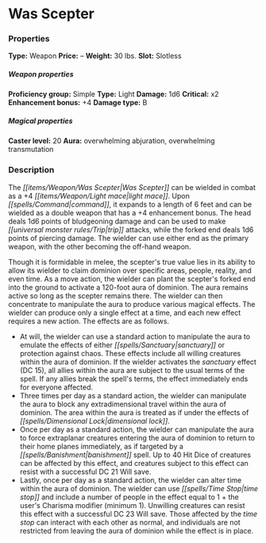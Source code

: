 ﻿---
Title: "Was Scepter"
Type: "Weapon"
Price: "–"
Weight: "30 lbs."
Slot: "Slotless"
Proficiency group: "Simple"
Weapon properties Type: "Light"
Damage: "1d6"
Critical: "x2"
Enhancement bonus: "+4"
Damage type: "B"
Caster level: "20"
Aura: "overwhelming abjuration, overwhelming transmutation"
Description: |
  "The _Was Scepter_ can be wielded in combat as a _+4 light mace_. Upon command, it expands to a length of 6 feet and can be wielded as a double weapon that has a +4 enhancement bonus. The head deals 1d6 points of bludgeoning damage and can be used to make trip attacks, while the forked end deals 1d6 points of piercing damage. The wielder can use either end as the primary weapon, with the other becoming the off-hand weapon.
  Though it is formidable in melee, the scepter's true value lies in its ability to allow its wielder to claim dominion over specific areas, people, reality, and even time. As a move action, the wielder can plant the scepter's forked end into the ground to activate a 120-foot aura of dominion. The aura remains active so long as the scepter remains there. The wielder can then concentrate to manipulate the aura to produce various magical effects. The wielder can produce only a single effect at a time, and each new effect requires a new action. The effects are as follows."
Destruction: |
  "The _Was Scepter_ can be destroyed only by a ruler of Osirion with true royal blood."
Sources: "['Pathfinder #83: The Slave Trenches of Hakotep']"
---

# Was Scepter

### Properties

**Type:** Weapon **Price:** – **Weight:** 30 lbs. **Slot:** Slotless

##### Weapon properties

**Proficiency group:** Simple **Type:** Light **Damage:** 1d6 **Critical:** x2 **Enhancement bonus:** +4 **Damage type:** B

##### Magical properties

**Caster level:** 20 **Aura:** overwhelming abjuration, overwhelming transmutation

### Description

The _[[items/Weapon/Was Scepter|Was Scepter]]_ can be wielded in combat as a +4 _[[items/Weapon/Light mace|light mace]]_. Upon _[[spells/Command|command]]_, it expands to a length of 6 feet and can be wielded as a double weapon that has a +4 enhancement bonus. The head deals 1d6 points of bludgeoning damage and can be used to make _[[universal monster rules/Trip|trip]]_ attacks, while the forked end deals 1d6 points of piercing damage. The wielder can use either end as the primary weapon, with the other becoming the off-hand weapon.

Though it is formidable in melee, the scepter's true value lies in its ability to allow its wielder to claim dominion over specific areas, people, reality, and even time. As a move action, the wielder can plant the scepter's forked end into the ground to activate a 120-foot aura of dominion. The aura remains active so long as the scepter remains there. The wielder can then concentrate to manipulate the aura to produce various magical effects. The wielder can produce only a single effect at a time, and each new effect requires a new action. The effects are as follows.

* At will, the wielder can use a standard action to manipulate the aura to emulate the effects of either _[[spells/Sanctuary|sanctuary]]_ or protection against chaos. These effects include all willing creatures within the aura of dominion. If the wielder activates the _sanctuary_ effect (DC 15), all allies within the aura are subject to the usual terms of the spell. If any allies break the spell's terms, the effect immediately ends for everyone affected.
* Three times per day as a standard action, the wielder can manipulate the aura to block any extradimensional travel within the aura of dominion. The area within the aura is treated as if under the effects of _[[spells/Dimensional Lock|dimensional lock]]_.
* Once per day as a standard action, the wielder can manipulate the aura to force extraplanar creatures entering the aura of dominion to return to their home planes immediately, as if targeted by a _[[spells/Banishment|banishment]]_ spell. Up to 40 Hit Dice of creatures can be affected by this effect, and creatures subject to this effect can resist with a successful DC 21 Will save.
* Lastly, once per day as a standard action, the wielder can alter time within the aura of dominion. The wielder can use _[[spells/Time Stop|time stop]]_ and include a number of people in the effect equal to 1 + the user's Charisma modifier (minimum 1). Unwilling creatures can resist this effect with a successful DC 23 Will save. Those affected by the _time stop_ can interact with each other as normal, and individuals are not restricted from leaving the aura of dominion while the effect is in place.
